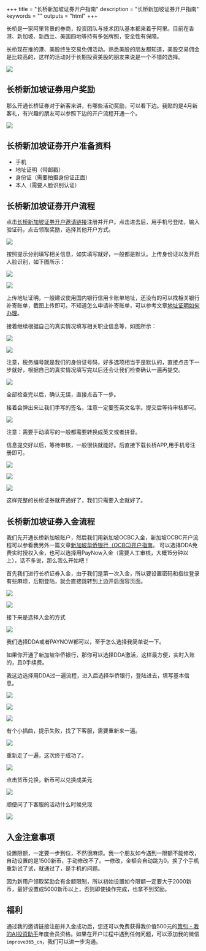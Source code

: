 +++
title = "长桥新加坡证券开户指南"
description = "长桥新加坡证券开户指南"
keywords = ""
outputs = "html"
+++

长桥是一家阿里背景的券商，投资团队与技术团队基本都来着于阿里。目前在香港、新加坡、新西兰、美国四地等持有多张牌照，安全性有保障。

长桥现在推的港、美股终生交易免佣活动。熟悉美股的朋友都知道，美股交易佣金是比较高的，这样的活动对于长期投资美股的朋友来说是一个不错的选择。

![](https://img.bmpi.dev/6a5f9c94-2a2d-9190-f268-7cefefa6a645.png)

## 长桥新加坡证券用户奖励

那么开通长桥证券对于新客来讲，有哪些活动奖励，可以看下边。我贴的是4月新客礼，有兴趣的朋友可以参照下边的开户流程开通一个。

![](https://img.bmpi.dev/b32edb45-2d54-4b08-2d7c-da7cf289f710.png)

## 长桥新加坡证券开户准备资料

- 手机
- 地址证明（带邮戳）
- 身份证（需要拍摄身份证正面）
- 本人（需要人脸识别认证）

## 长桥新加坡证券开户流程

点击[长桥新加坡证券开户邀请链接](https://tinyurl.com/2tc6y9jr?channel=HB100010&invite-code=T7DM5A)注册并开户。点击进去后，用手机号登陆，输入验证码，点击领取奖励，选择其他开户方式。

![](https://img.bmpi.dev/2e064d2a-ea5e-cdf0-4241-e44ad063cc0f.png)

按照提示分别填写相关信息，如实填写就好，一般都是默认。上传身份证以及开启人脸识别，如下图所示：

![](https://img.bmpi.dev/f7158785-c86f-f526-3e4d-9f5cf1dd56ae.png)

![](https://img.bmpi.dev/bf6dd333-c1b9-268b-0538-0d93b1c6d122.png)

上传地址证明，一般建议使用国内银行信用卡账单地址，还没有的可以找相关银行补寄账单，截图上传即可。不知道怎么申请补寄账单，可以参考文章[地址证明如何办理](/open-account/proof-of-address/)。

接着继续根据自己的真实情况填写相关职业信息等，如图所示：

![](https://img.bmpi.dev/c0b015bf-edf3-428e-6153-3c62f52fdf6c.png)

![](https://img.bmpi.dev/12ce9630-6c00-5815-1add-a4c17c3783e3.png)

注意，税务编号就是我们的身份证号码，好多选项相当于是默认的，直接点击下一步就好，根据自己的真实情况填写完以后还会让我们检查确认一遍再提交。

![](https://img.bmpi.dev/e74e8c0d-493e-9def-524a-b4c11632e96d.png)

全部检查完以后，确认无误，直接点击下一步。

接着会弹出来让我们手写的签名，注意一定要签英文名字。提交后等待审核即可。

![](https://img.bmpi.dev/aa658ad6-6e2c-f763-3904-067409b418eb.png)

注意：需要手动填写的一般都需要转换成英文或者拼音。

信息提交好以后，等待审核，一般很快就能好。后直接下载长桥APP,用手机号注册即可。

![](https://img.bmpi.dev/bc5d2e5f-54f1-22d0-74e9-e2b45c877641.png)

![](https://img.bmpi.dev/4d21b8dc-de23-ea4d-6e92-2e01de5b0d49.png)

![](https://img.bmpi.dev/309d3109-3e00-5b50-2497-bb442f9e5be8.png)

这样完整的长桥证券就开通好了，我们只需要入金就好了。

## 长桥新加坡证券入金流程

我们先开通长桥新加坡账户，然后我们用新加坡OCBC入金，新加坡OCBC开户流程可以参看我另外一篇文章[新加坡华侨银行（OCBC)开户指南](/open-account/sg-ocbc/)。 可以选择DDA免费实时授权入金，也可以选择用PayNow入金（需要人工审核，大概15分钟以上），话不多说，那么我么开始吧！

首先我们进行长桥证券入金，由于我们是第一次入金，所以要设置密码和指纹登录有些麻烦，后期登陆，就会直接跳转到上边开启面容页面。

![](https://img.bmpi.dev/6541a7f5-4a0e-863f-c2f6-948e57924bf7.png)

![](https://img.bmpi.dev/ff0cdaf8-445a-275f-1cb8-0f05aaf5382b.png)

接下来是选择入金的方式

![](https://img.bmpi.dev/1457c86e-bb36-2889-735b-8dbce1a0ceb4.png)

我们选择DDA或者PAYNOW都可以，至于怎么选择我简单说一下。

如果你开通了新加坡华侨银行，那你可以选择DDA激活，这样最方便，实时入账的，且0手续费。

我这边选择用DDA过一遍流程，进入后选择华侨银行，登陆进去，填写基本信息。

![](https://img.bmpi.dev/0c83b091-df16-e5d3-7412-36cab97b1fd1.png)

![](https://img.bmpi.dev/2b118b03-3bcb-c092-e72f-bc468ab6ef1a.png)

![](https://img.bmpi.dev/eb02b788-d71a-db5b-6c2b-69fcbaf22193.png)

有个小插曲，提示失败，找了下客服，需要重新来一遍。

![](https://img.bmpi.dev/344e7eeb-c920-726d-f227-87a388183310.png)

重新走了一遍，这次终于成功了。

![](https://img.bmpi.dev/957a7fe2-164a-0ff4-ed2d-2d1d43226763.png)

点击货币兑换，新币可以兑换成美元

![](https://img.bmpi.dev/79da039d-822d-bd2d-a7b8-ee3f02e0c1a0.png)

顺便问了下客服的活动什么时候兑现

![](https://img.bmpi.dev/1ab8be27-abed-887d-4824-a98a4f30ab2b.png)

## 入金注意事项

设置限额，一定要一步到位，不然很麻烦。我一个朋友如今遇到一限额不能修改，自动设置的是1500新币，手动修改不了。一修改，金额会自动跳为0。换了个手机重新试了试，就通过了，是手机的问题。

因为新用户领取奖励会有金额限制，所以初始设置如今限额一定要大于2000新币，最好设置成5000新币以上，否则即使操作完成，也拿不到奖励。

## 福利

通过我的邀请链接注册并入金成功后，您还可以免费获得我价值500元的[策引 - 我的AI投资助手](https://www.myinvestpilot.com/)年度会员资格。如果在开户过程中遇到任何问题，可以添加我的微信`improve365_cn`，我们可以进一步沟通。
